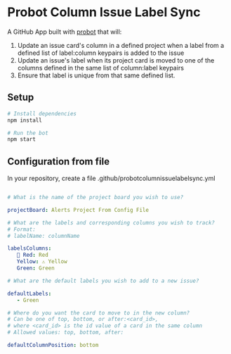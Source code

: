 # Probot Column Issue Label Sync

A GitHub App built with [probot](https://github.com/probot/probot) that will:

1. Update an issue card's column in a defined project when a label from a defined list of label:column keypairs is added to the issue
2. Update an issue's label when its project card is moved to one of the columns defined in the same list of column:label keypairs
3. Ensure that label is unique from that same defined list.

## Setup

```sh
# Install dependencies
npm install

# Run the bot
npm start
```

## Configuration from file

In your repository, create a file .github/probotcolumnissuelabelsync.yml

```yml

# What is the name of the project board you wish to use?

projectBoard: Alerts Project From Config File

# What are the labels and corresponding columns you wish to track?
# Format:
# labelName: columnName

labelsColumns: 
   🛑 Red: Red
   Yellow: ⚠️ Yellow
   Green: Green

# What are the default labels you wish to add to a new issue?

defaultLabels:
   - Green

# Where do you want the card to move to in the new column?
# Can be one of top, bottom, or after:<card_id>, 
# where <card_id> is the id value of a card in the same column
# Allowed values: top, bottom, after:

defaultColumnPosition: bottom

```

